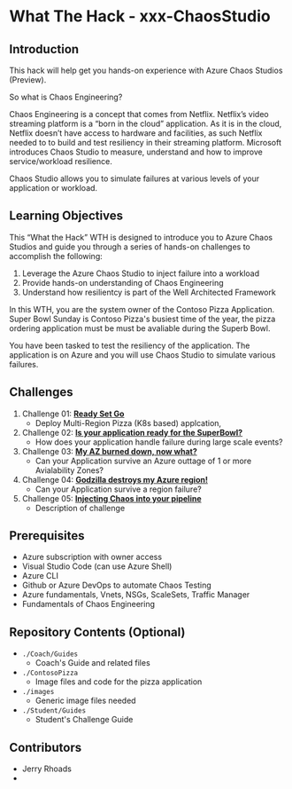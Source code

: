 # What The Hack - xxx-ChaosStudio

## Introduction
This hack will help get you hands-on experience with Azure Chaos Studios (Preview). 

So what is Chaos Engineering? 

Chaos Engineering is a concept that comes from Netflix. Netflix’s video streaming platform is a “born in the cloud” application. As it is in the cloud, Netflix doesn’t have access to hardware and facilities, as such Netflix needed to to build and test resiliency in their streaming platform. Microsoft introduces Chaos Studio to measure, understand and how to improve service/workload resilience. 

Chaos Studio allows you to simulate failures at various levels of your application or workload. 

## Learning Objectives
This “What the Hack” WTH is designed to introduce you to Azure Chaos Studios and guide you through a series of hands-on challenges to accomplish the following:
  
1. Leverage the Azure Chaos Studio to inject failure into a workload
2. Provide hands-on understanding of Chaos Engineering
3. Understand how resilientcy is part of the Well Architected Framework

In this WTH, you are the system owner of the Contoso Pizza Application. Super Bowl Sunday is Contoso Pizza's busiest time of the year, the pizza ordering application must be must be avaliable during the Superb Bowl. 

You have been tasked to test the resiliency of the application. The application is on Azure and you will use Chaos Studio to simulate various failures. 

## Challenges
1. Challenge 01: **[Ready Set Go](Student/Challenge-01.md)**
	 - Deploy Multi-Region Pizza (K8s based) applcation,
1. Challenge 02: **[Is your application ready for the SuperBowl?](Student/Challenge-02.md)**
	 - How does your application handle failure during large scale events?
1. Challenge 03: **[My AZ burned down, now what?](Student/Challenge-03.md)**
	 - Can your Application survive an Azure outtage of 1 or more Avialability Zones?
1. Challenge 04: **[Godzilla destroys my Azure region!](Student/Challenge-04.md)**
	 - Can your Application survive a region failure? 
1. Challenge 05: **[Injecting Chaos into your pipeline](Student/Challenge-05.md)**
	 - Description of challenge

## Prerequisites
- Azure subscription with owner access
- Visual Studio Code (can use Azure Shell)
- Azure CLI
- Github or Azure DevOps to automate Chaos Testing
- Azure fundamentals, Vnets, NSGs, ScaleSets, Traffic Manager 
- Fundamentals of Chaos Engineering

## Repository Contents (Optional)
- `./Coach/Guides`
  - Coach's Guide and related files
- `./ContosoPizza`
  - Image files and code for the pizza application
- `./images`
  - Generic image files needed
- `./Student/Guides`
  - Student's Challenge Guide

## Contributors
- Jerry Rhoads
- 
